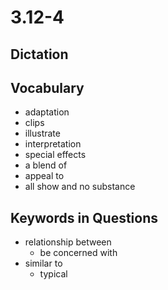 # 3.12-4

## Dictation


## Vocabulary

- adaptation
- clips
- illustrate
- interpretation
- special effects
- a blend of
- appeal to
- all show and no substance

## Keywords in Questions

- relationship between
    - be concerned with 
- similar to
    - typical